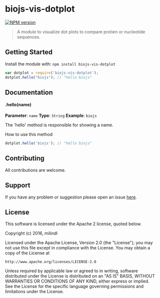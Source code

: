 # biojs-vis-dotplot

[![NPM version](http://img.shields.io/npm/v/biojs-vis-dotplot.svg)](https://www.npmjs.org/package/biojs-vis-dotplot) 

> A module to visualize dot plots to compare protien or nucleotide sequences.

## Getting Started
Install the module with: `npm install biojs-vis-dotplot`

```javascript
var dotplot = require('biojs-vis-dotplot');
dotplot.hello("biojs"); // "hello biojs"
```

## Documentation

#### .hello(name)

**Parameter**: `name`
**Type**: `String`
**Example**: `biojs`

The 'hello' method is responsible for showing a name.

How to use this method

```javascript
dotplot.hello('biojs'); // "hello biojs"
```

## Contributing

All contributions are welcome.

## Support

If you have any problem or suggestion please open an issue [here](https://github.com/milindl/biojs-vis-dotplot/issues).

## License 
This software is licensed under the Apache 2 license, quoted below.

Copyright (c) 2016, milindl

Licensed under the Apache License, Version 2.0 (the "License"); you may not
use this file except in compliance with the License. You may obtain a copy of
the License at

    http://www.apache.org/licenses/LICENSE-2.0

Unless required by applicable law or agreed to in writing, software
distributed under the License is distributed on an "AS IS" BASIS, WITHOUT
WARRANTIES OR CONDITIONS OF ANY KIND, either express or implied. See the
License for the specific language governing permissions and limitations under
the License.
